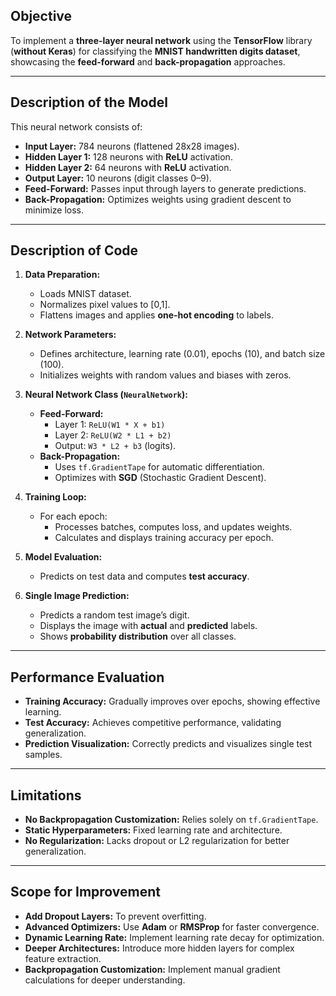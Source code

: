 ## Objective

To implement a **three-layer neural network** using the **TensorFlow** library (**without Keras**) for classifying the **MNIST handwritten digits dataset**, showcasing the **feed-forward** and **back-propagation** approaches.

---

## Description of the Model

This neural network consists of:

- **Input Layer:** 784 neurons (flattened 28x28 images).
- **Hidden Layer 1:** 128 neurons with **ReLU** activation.
- **Hidden Layer 2:** 64 neurons with **ReLU** activation.
- **Output Layer:** 10 neurons (digit classes 0–9).
- **Feed-Forward:** Passes input through layers to generate predictions.
- **Back-Propagation:** Optimizes weights using gradient descent to minimize loss.

---

## Description of Code

1. **Data Preparation:**

   - Loads MNIST dataset.
   - Normalizes pixel values to [0,1].
   - Flattens images and applies **one-hot encoding** to labels.

2. **Network Parameters:**

   - Defines architecture, learning rate (0.01), epochs (10), and batch size (100).
   - Initializes weights with random values and biases with zeros.

3. **Neural Network Class (`NeuralNetwork`):**

   - **Feed-Forward:**
     - Layer 1: `ReLU(W1 * X + b1)`
     - Layer 2: `ReLU(W2 * L1 + b2)`
     - Output: `W3 * L2 + b3` (logits).
   - **Back-Propagation:**
     - Uses `tf.GradientTape` for automatic differentiation.
     - Optimizes with **SGD** (Stochastic Gradient Descent).

4. **Training Loop:**

   - For each epoch:
     - Processes batches, computes loss, and updates weights.
     - Calculates and displays training accuracy per epoch.

5. **Model Evaluation:**

   - Predicts on test data and computes **test accuracy**.

6. **Single Image Prediction:**
   - Predicts a random test image’s digit.
   - Displays the image with **actual** and **predicted** labels.
   - Shows **probability distribution** over all classes.

---

## Performance Evaluation

- **Training Accuracy:** Gradually improves over epochs, showing effective learning.
- **Test Accuracy:** Achieves competitive performance, validating generalization.
- **Prediction Visualization:** Correctly predicts and visualizes single test samples.

---

## Limitations

- **No Backpropagation Customization:** Relies solely on `tf.GradientTape`.
- **Static Hyperparameters:** Fixed learning rate and architecture.
- **No Regularization:** Lacks dropout or L2 regularization for better generalization.

---

## Scope for Improvement

- **Add Dropout Layers:** To prevent overfitting.
- **Advanced Optimizers:** Use **Adam** or **RMSProp** for faster convergence.
- **Dynamic Learning Rate:** Implement learning rate decay for optimization.
- **Deeper Architectures:** Introduce more hidden layers for complex feature extraction.
- **Backpropagation Customization:** Implement manual gradient calculations for deeper understanding.
